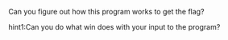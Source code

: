 Can you figure out how this program works to get the flag?

hint1:Can you do what win does with your input to the program?
